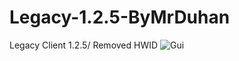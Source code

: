# Legacy-1.2.5-ByMrDuhan
Legacy Client 1.2.5/ Removed HWID
![Gui](https://user-images.githubusercontent.com/86892468/150678522-8dd07e89-f667-4e62-8df3-829641ee6b8c.png)
